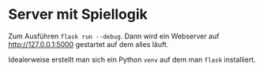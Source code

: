# Server mit Spiellogik
Zum Ausführen ```flask run --debug```. Dann wird ein Webserver auf http://127.0.0.1:5000 gestartet auf dem alles läuft.

Idealerweise erstellt man sich ein Python ```venv``` auf dem man ```flask``` installiert.